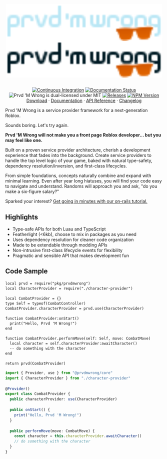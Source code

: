 <div align="center">
<img
  align="center"
  src="./assets/wordmark-dark.svg#gh-dark-mode-only"
  alt="Prvd 'M Wrong"
  width="500px"/>
<img
  align="center"
  src="./assets/wordmark-light.svg#gh-light-mode-only"
  alt="Prvd 'M Wrong"
  width="500px"/>

<br/>
<br/>

[![Continuous Integration](https://img.shields.io/github/actions/workflow/status/prvdmwrong/prvdmwrong/ci.yml?style=flat-square&label=Continuous%20Integration)](https://github.com/prvdmwrong/prvdmwrong/actions/workflows/ci.yml)
[![Documentation Status](https://img.shields.io/github/actions/workflow/status/prvdmwrong/prvdmwrong/docs.yml?style=flat-square&label=Documentation)](https://github.com/prvdmwrong/prvdmwrong/actions/workflows/docs.yml)<br/>
![Prvd 'M Wrong is dual-licensed under MIT](https://img.shields.io/badge/license-MIT%20or%20Apache%202.0-blue?style=flat-square)
[![Releases](https://img.shields.io/github/v/tag/prvdmwrong/prvdmwrong?&style=flat-square)](https://github.com/prvdmwrong/prvdmwrong/releases)
[![NPM Version](https://img.shields.io/npm/v/%40prvdmwrong%2Fcore?style=flat-square)](https://www.npmjs.com/package/@prvdmwrong/core)
</br>
<a href="https://github.com/prvdmwrong/prvdmwrong/releases">Download</a> ·
<a href="https://prvdmwrong.github.io/prvdmwrong/latest">Documentation</a> ·
<a href="https://prvdmwrong.github.io/prvdmwrong/latest/api-reference">API Reference</a> ·
<a href="CHANGELOG.md">Changelog</a>
</div>

Prvd 'M Wrong is a service provider framework for a next-generation Roblox.

Sounds boring. Let's try again.

**Prvd 'M Wrong will not make you a front page Roblox developer... but you may
feel like one.**

Built on a proven service provider architecture, cherish a development
experience that fades into the background. Create service providers to handle
the top level logic of your game, baked with natural type-safety, dependency
resolution/inversion, and first-class lifecycles.

From simple foundations, concepts naturally combine and expand with minimal
learning. Even after year long hiatuses, you will find your code easy to
navigate and understand. Randoms will approach you and ask, "do you make a
six-figure salary?"

Sparked your interest? [Get going in minutes with our on-rails
tutorial.](https://prvdmwrong.github.io/prvdmwrong/latest/tutorials/)

## Highlights

- Type-safe APIs for both Luau and TypeScript
- Featherlight (<6kb), choose to mix in packages as you need
- Uses dependency resolution for cleaner code organization
- Made to be extendable through modding APIs
- Non-intrusive first-class lifecycle events for flexibility
- Pragmatic and sensible API that makes development fun

## Code Sample

```Luau
local prvd = require("pkg/prvdmwrong")
local CharacterProvider = require("./character-provider")

local CombatProvider = {}
type Self = typeof(CombatController)
CombatProvider.characterProvider = prvd.use(CharacterProvider)

function CombatProvider:onStart()
  print("Hello, Prvd 'M Wrong!")
end

function CombatProvider.performMove(self: Self, move: CombatMove)
  local character = self.characterProvider:awaitCharacter()
  -- do something with the character
end

return prvd(CombatProvider)
```

```TypeScript
import { Provider, use } from "@prvdmwrong/core"
import { CharacterProvider } from "./character-provider"

@Provider()
export class CombatProvider {
  public characterProvider: use(CharacterProvider)

  public onStart() {
    print("Hello, Prvd 'M Wrong!")
  }

  public performMove(move: CombatMove) {
    const character = this.characterProvider.awaitCharacter()
    // do something with the character
  }
}
```
